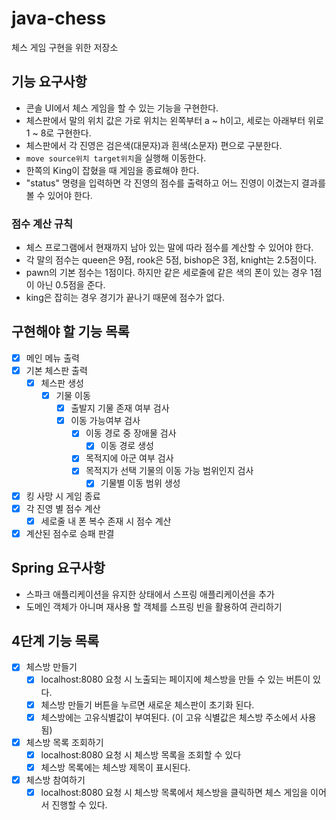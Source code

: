 
# java-chess
체스 게임 구현을 위한 저장소

## 기능 요구사항

- 콘솔 UI에서 체스 게임을 할 수 있는 기능을 구현한다.
- 체스판에서 말의 위치 값은 가로 위치는 왼쪽부터 a ~ h이고, 세로는 아래부터 위로 1 ~ 8로 구현한다.
- 체스판에서 각 진영은 검은색(대문자)과 흰색(소문자) 편으로 구분한다.
- `move source위치 target위치`을 실행해 이동한다.
- 한쪽의 King이 잡혔을 때 게임을 종료해야 한다.
- "status" 명령을 입력하면 각 진영의 점수를 출력하고 어느 진영이 이겼는지 결과를 볼 수 있어야 한다.

### 점수 계산 규칙

- 체스 프로그램에서 현재까지 남아 있는 말에 따라 점수를 계산할 수 있어야 한다.
- 각 말의 점수는 queen은 9점, rook은 5점, bishop은 3점, knight는 2.5점이다.
- pawn의 기본 점수는 1점이다. 하지만 같은 세로줄에 같은 색의 폰이 있는 경우 1점이 아닌 0.5점을 준다.
- king은 잡히는 경우 경기가 끝나기 때문에 점수가 없다.

## 구현해야 할 기능 목록
- [x] 메인 메뉴 출력
- [x] 기본 체스판 출력
    - [x] 체스판 생성
        - [x] 기물 이동
            - [x] 출발지 기물 존재 여부 검사
            - [x] 이동 가능여부 검사
                - [x] 이동 경로 중 장애물 검사
                    - [x] 이동 경로 생성
                - [x] 목적지에 아군 여부 검사
                - [x] 목적지가 선택 기물의 이동 가능 범위인지 검사
                    - [x] 기물별 이동 범위 생성
- [x] 킹 사망 시 게임 종료
- [x] 각 진영 별 점수 계산
    - [x] 세로줄 내 폰 복수 존재 시 점수 계산
- [x] 계산된 점수로 승패 판결

## Spring 요구사항

- 스파크 애플리케이션을 유지한 상태에서 스프링 애플리케이션을 추가
- 도메인 객체가 아니며 재사용 할 객체를 스프링 빈을 활용하여 관리하기

## 4단계 기능 목록

- [x] 체스방 만들기
    - [x] localhost:8080 요청 시 노출되는 페이지에 체스방을 만들 수 있는 버튼이 있다.
    - [x] 체스방 만들기 버튼을 누르면 새로운 체스판이 초기화 된다.
    - [x] 체스방에는 고유식별값이 부여된다. (이 고유 식별값은 체스방 주소에서 사용 됨)

- [x] 체스방 목록 조회하기
    - [x] localhost:8080 요청 시 체스방 목록을 조회할 수 있다
    - [x] 체스방 목록에는 체스방 제목이 표시된다.

- [x] 체스방 참여하기
    - [x] localhost:8080 요청 시 체스방 목록에서 체스방을 클릭하면 체스 게임을 이어서 진행할 수 있다.
